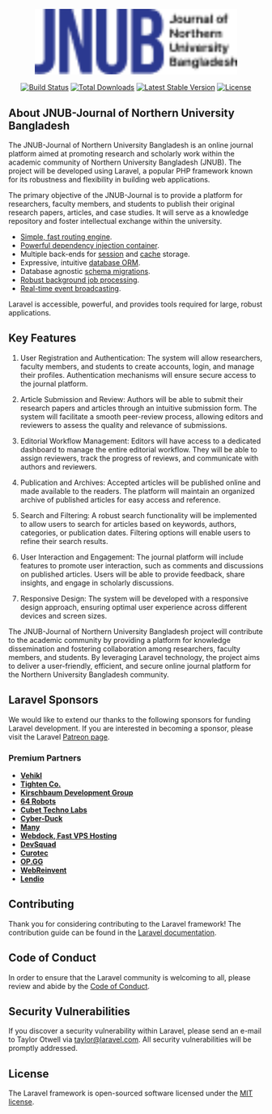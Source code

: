 <p align="center"><a href="#" target="_blank"><img src="./public/images/logo/jnub-logo.png" width="400" alt="Laravel Logo"></a></p>

<p align="center">
<a href="https://github.com/laravel/framework/actions"><img src="https://github.com/laravel/framework/workflows/tests/badge.svg" alt="Build Status"></a>
<a href="https://packagist.org/packages/laravel/framework"><img src="https://img.shields.io/packagist/dt/laravel/framework" alt="Total Downloads"></a>
<a href="https://packagist.org/packages/laravel/framework"><img src="https://img.shields.io/packagist/v/laravel/framework" alt="Latest Stable Version"></a>
<a href="https://packagist.org/packages/laravel/framework"><img src="https://img.shields.io/packagist/l/laravel/framework" alt="License"></a>
</p>

## About JNUB-Journal of Northern University Bangladesh

The JNUB-Journal of Northern University Bangladesh is an online journal platform aimed at promoting research and scholarly work within the academic community of Northern University Bangladesh (JNUB). The project will be developed using Laravel, a popular PHP framework known for its robustness and flexibility in building web applications.

The primary objective of the JNUB-Journal is to provide a platform for researchers, faculty members, and students to publish their original research papers, articles, and case studies. It will serve as a knowledge repository and foster intellectual exchange within the university.


- [Simple, fast routing engine](https://laravel.com/docs/routing).
- [Powerful dependency injection container](https://laravel.com/docs/container).
- Multiple back-ends for [session](https://laravel.com/docs/session) and [cache](https://laravel.com/docs/cache) storage.
- Expressive, intuitive [database ORM](https://laravel.com/docs/eloquent).
- Database agnostic [schema migrations](https://laravel.com/docs/migrations).
- [Robust background job processing](https://laravel.com/docs/queues).
- [Real-time event broadcasting](https://laravel.com/docs/broadcasting).

Laravel is accessible, powerful, and provides tools required for large, robust applications.

## Key Features

1. User Registration and Authentication: The system will allow researchers, faculty members, and students to create accounts, login, and manage their profiles. Authentication mechanisms will ensure secure access to the journal platform.

2. Article Submission and Review: Authors will be able to submit their research papers and articles through an intuitive submission form. The system will facilitate a smooth peer-review process, allowing editors and reviewers to assess the quality and relevance of submissions.

3. Editorial Workflow Management: Editors will have access to a dedicated dashboard to manage the entire editorial workflow. They will be able to assign reviewers, track the progress of reviews, and communicate with authors and reviewers.

4. Publication and Archives: Accepted articles will be published online and made available to the readers. The platform will maintain an organized archive of published articles for easy access and reference.

5. Search and Filtering: A robust search functionality will be implemented to allow users to search for articles based on keywords, authors, categories, or publication dates. Filtering options will enable users to refine their search results.

6. User Interaction and Engagement: The journal platform will include features to promote user interaction, such as comments and discussions on published articles. Users will be able to provide feedback, share insights, and engage in scholarly discussions.

7. Responsive Design: The system will be developed with a responsive design approach, ensuring optimal user experience across different devices and screen sizes.

The JNUB-Journal of Northern University Bangladesh project will contribute to the academic community by providing a platform for knowledge dissemination and fostering collaboration among researchers, faculty members, and students. By leveraging Laravel technology, the project aims to deliver a user-friendly, efficient, and secure online journal platform for the Northern University Bangladesh community.

## Laravel Sponsors

We would like to extend our thanks to the following sponsors for funding Laravel development. If you are interested in becoming a sponsor, please visit the Laravel [Patreon page](https://patreon.com/taylorotwell).

### Premium Partners

- **[Vehikl](https://vehikl.com/)**
- **[Tighten Co.](https://tighten.co)**
- **[Kirschbaum Development Group](https://kirschbaumdevelopment.com)**
- **[64 Robots](https://64robots.com)**
- **[Cubet Techno Labs](https://cubettech.com)**
- **[Cyber-Duck](https://cyber-duck.co.uk)**
- **[Many](https://www.many.co.uk)**
- **[Webdock, Fast VPS Hosting](https://www.webdock.io/en)**
- **[DevSquad](https://devsquad.com)**
- **[Curotec](https://www.curotec.com/services/technologies/laravel/)**
- **[OP.GG](https://op.gg)**
- **[WebReinvent](https://webreinvent.com/?utm_source=laravel&utm_medium=github&utm_campaign=patreon-sponsors)**
- **[Lendio](https://lendio.com)**

## Contributing

Thank you for considering contributing to the Laravel framework! The contribution guide can be found in the [Laravel documentation](https://laravel.com/docs/contributions).

## Code of Conduct

In order to ensure that the Laravel community is welcoming to all, please review and abide by the [Code of Conduct](https://laravel.com/docs/contributions#code-of-conduct).

## Security Vulnerabilities

If you discover a security vulnerability within Laravel, please send an e-mail to Taylor Otwell via [taylor@laravel.com](mailto:taylor@laravel.com). All security vulnerabilities will be promptly addressed.

## License

The Laravel framework is open-sourced software licensed under the [MIT license](https://opensource.org/licenses/MIT).
